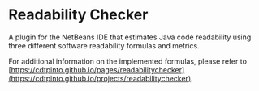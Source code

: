 # Readability Checker
A plugin for the NetBeans IDE that estimates Java code readability using three different software readability formulas and metrics.

For additional information on the implemented formulas, please refer to [https://cdtpinto.github.io/pages/readabilitychecker](https://cdtpinto.github.io/projects/readabilitychecker).
